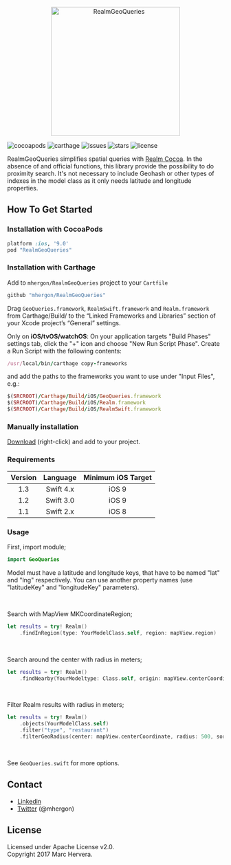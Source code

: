<p align="center" >
<img src="https://raw.github.com/mhergon/RealmGeoQueries/assets/logo.png" alt="RealmGeoQueries" title="Logo" height=300>
</p>

![cocoapods](https://img.shields.io/cocoapods/v/RealmGeoQueries.svg?style=flat)
![carthage](https://img.shields.io/badge/Carthage-compatible-4BC51D.svg?style=flat)
![issues](https://img.shields.io/github/issues/mhergon/RealmGeoQueries.svg)
![stars](https://img.shields.io/github/stars/mhergon/RealmGeoQueries.svg)
![license](https://img.shields.io/badge/license-Apache%202.0-brightgreen.svg)

RealmGeoQueries simplifies spatial queries with [Realm Cocoa][1]. In the absence of and official functions, this library provide the possibility to do proximity search.
It's not necessary to include Geohash or other types of indexes in the model class as it only needs latitude and longitude properties.

## How To Get Started

### Installation with CocoaPods

```ruby
platform :ios, '9.0'
pod "RealmGeoQueries"
```

### Installation with Carthage

Add to `mhergon/RealmGeoQueries` project to your `Cartfile`
```ruby
github "mhergon/RealmGeoQueries"
```

Drag `GeoQueries.framework`, `RealmSwift.framework` and `Realm.framework` from Carthage/Build/ to the “Linked Frameworks and Libraries” section of your Xcode project’s “General” settings.

Only on **iOS/tvOS/watchOS**: On your application targets "Build Phases" settings tab, click the "+" icon and choose "New Run Script Phase". Create a Run Script with the following contents:
```ruby
/usr/local/bin/carthage copy-frameworks
```
and add the paths to the frameworks you want to use under "Input Files", e.g.:
```ruby
$(SRCROOT)/Carthage/Build/iOS/GeoQueries.framework
$(SRCROOT)/Carthage/Build/iOS/Realm.framework
$(SRCROOT)/Carthage/Build/iOS/RealmSwift.framework
```

### Manually installation

[Download](https://github.com/mhergon/RealmGeoQueries/raw/master/GeoQueries.swift) (right-click) and add to your project.

### Requirements

| Version | Language  | Minimum iOS Target  |
|:--------------------:|:---------------------------:|:---------------------------:|
|          1.3         |            Swift 4.x            |            iOS 9            |
|          1.2         |            Swift 3.0            |            iOS 9            |
|          1.1         |            Swift 2.x            |            iOS 8            |

### Usage

First, import module;
```swift
import GeoQueries
```

Model must have a latitude and longitude keys, that have to be named "lat" and "lng" respectively. You can use another property names (use "latitudeKey" and "longitudeKey" parameters).

<br>

Search with MapView MKCoordinateRegion;
```swift
let results = try! Realm()
    .findInRegion(type: YourModelClass.self, region: mapView.region)
```
<br>

Search around the center with radius in meters;
```swift
let results = try! Realm()
    .findNearby(YourModeltype: Class.self, origin: mapView.centerCoordinate, radius: 500, sortAscending: nil)
```
<br>

Filter Realm results with radius in meters;
```swift
let results = try! Realm()
    .objects(YourModelClass.self)
    .filter("type", "restaurant")
    .filterGeoRadius(center: mapView.centerCoordinate, radius: 500, sortAscending: nil)
```
<br>

See ```GeoQueries.swift``` for more options.

## Contact

- [Linkedin][2]
- [Twitter][3] (@mhergon)

[1]: http://www.realm.io
[2]: https://es.linkedin.com/in/marchervera
[3]: http://twitter.com/mhergon "Marc Hervera"

## License

Licensed under Apache License v2.0.
<br>
Copyright 2017 Marc Hervera.
